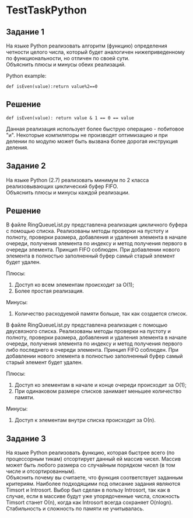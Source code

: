 # TestTaskPython
## Задание 1
На языке Python реализовать алгоритм (функцию) определения четности целого числа, который будет аналогичен нижеприведенному по функциональности, но отличен по своей сути.\
Объяснить плюсы и минусы обеих реализаций.

Python example:
```
def isEven(value):return value%2==0
```
## Решение
```
def isEven(value): return value & 1 == 0 == value
```

Данная реализация использует более быструю операцию - побитовое "и". Некоторые компиляторы не производят оптимизацию и при делении по модулю может быть вызвана более дорогая инструкция деления.
## Задание 2

На языке Python (2.7) реализовать минимум по 2 класса реализовывающих циклический буфер FIFO.\
Объяснить плюсы и минусы каждой реализации.

## Решение
В файле RingQueueList.py представлена реализация цикличного буфера с помощью списка. Реализованы методы проверки на пустоту и полноту, проверки размера, добавления и удаления элемента в начале очереди, получения элемента по индексу и метод получения первого в очереди элемента. 
Принцип FIFO соблюден. При добавлении нового элемента в полностью заполненный буфер самый старый элемент будет удален.

Плюсы:
1. Доступ ко всем элементам происходит за О(1);
2. Более простая реализация.

Минусы:
1. Количество расходуемой памяти больше, так как создается список.

В файле RingQueueList.py представлена реализация с помощью двусвязного списка. Реализованы методы проверки на пустоту и полноту, проверки размера, добавления и удаления элемента в начале очереди, получения элемента по индексу и метод получения первого либо последнего в очереди элемента.
Принцип FIFO соблюден. При добавлении нового элемента в полностью заполненный буфер самый старый элемент будет удален.

Плюсы:
1. Доступ ко элементам в начале и конце очереди происходит за О(1);
2. При одинаковом размере списков занимает меньшее количество памяти.

Минусы:
1. Доступ к элементам внутри списка происходит за О(n).

## Задание 3
На языке Python реализовать функцию, которая быстрее всего (по процессорным тикам) отсортирует данный ей массив чисел. Массив может быть любого размера со случайным порядком чисел (в том числе и отсортированным).\
Объяснить почему вы считаете, что функция соответствует заданным критериям.
Наиболее подходящими под описание задания являются Timsort и Introsort. Выбор был сделан в пользу Introsort, так как в случае, если в массиве будут уже упорядоченные числа, сложность Timsort станет О(n), когда как Introsort всегда сохраняет O(nlogn). Стабильность и сложность по памяти не учитывалась.
